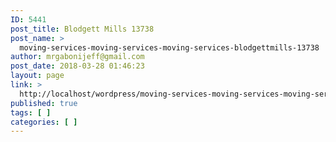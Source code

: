 ```yaml
---
ID: 5441
post_title: Blodgett Mills 13738
post_name: >
  moving-services-moving-services-moving-services-blodgettmills-13738
author: mrgabonijeff@gmail.com
post_date: 2018-03-28 01:46:23
layout: page
link: >
  http://localhost/wordpress/moving-services-moving-services-moving-services-blodgettmills-13738/
published: true
tags: [ ]
categories: [ ]
---
```

